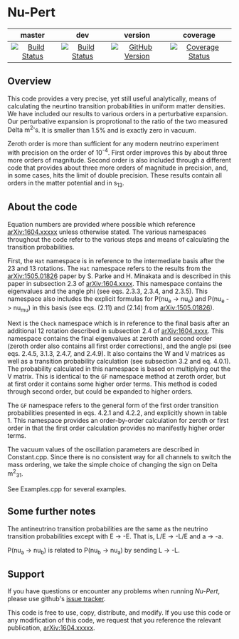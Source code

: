 Nu-Pert
=

| master | dev | version | coverage |
|:------:|:---:|:-------:|:--------:|
|[![Build Status](https://travis-ci.org/PeterDenton/Nu-Pert.svg?branch=master)](https://travis-ci.org/PeterDenton/Nu-Pert)|[![Build Status](https://travis-ci.org/PeterDenton/Nu-Pert.svg?branch=dev)](https://travis-ci.org/PeterDenton/Nu-Pert)|[![GitHub Version](https://badge.fury.io/gh/PeterDenton%2FNu-Pert.svg)](http://badge.fury.io/gh/PeterDenton%2FNu-Pert)|[![Coverage Status](https://coveralls.io/repos/github/PeterDenton/Nu-Pert/badge.svg?branch=master)](https://coveralls.io/github/PeterDenton/Nu-Pert?branch=master)|

## Overview
This code provides a very precise, yet still useful analytically, means of calculating the neurtino transition probabilities in uniform matter densities.
We have included our results to various orders in a perturbative expansion.
Our perturbative expansion is proprotional to the ratio of the two measured <nobr>Delta m<sup>2</sup>'s</nobr>.
It is smaller than 1.5% and is exactly zero in vacuum.

Zeroth order is more than sufficient for any modern neutrino experiment with precision on the order of 10<sup>-4</sup>.
First order improves this by about three more orders of magnitude.
Second order is also included through a different code that provides about three more orders of magnitude in precision, and, in some cases, hits the limit of double precision.
These results contain all orders in the matter potential and in s<sub>13</sub>.

## About the code
Equation numbers are provided where possible which reference [arXiv:1604.xxxxx](https://arxiv.org/abs/1604.xxxxx) unless otherwise stated.
The various namespaces throughout the code refer to the various steps and means of calculating the transition probabilities.

First, the `Hat` namespace is in reference to the intermediate basis after the 23 and 13 rotations.
The `Hat` namespace refers to the results from the [arXiv:1505.01826](https://arxiv.org/abs/1505.01826) paper by S. Parke and H. Minakata and is described in this paper in subsection 2.3 of [arXiv:1604.xxxx](https://arxiv.org/abs/1604.xxxxx).
This namespace contains the eigenvalues and the angle phi (see eqs. 2.3.3, 2.3.4, and 2.3.5).
This namespace also includes the explicit formulas for P(nu<sub>e</sub> -&gt; nu<sub>e</sub>) and P(nu<sub>e</sub> -&gt; nu<sub>mu</sub>) in this basis (see eqs. (2.11) and (2.14) from [arXiv:1505.01826](https://arxiv.org/abs/1505.01826)).

Next is the `Check` namespace which is in reference to the final basis after an additional 12 rotation described in subsection 2.4 of [arXiv:1604.xxxx](https://arxiv.org/abs/1604.xxxxx).
This namespace contains the final eigenvalues at zeroth and second order (zeroth order also contains all first order corrections), and the angle psi (see eqs. 2.4.5, 3.1.3, 2.4.7, and 2.4.9).
It also contains the W and V matrices as well as a transition probability calculation (see subsection 3.2 and eq. 4.0.1).
The probability calculated in this namespace is based on multiplying out the V matrix.
This is identical to the `GF` namespace method at zeroth order, but at first order it contains some higher order terms.
This method is coded through second order, but could be expanded to higher orders.

The `GF` namespace refers to the general form of the first order transition probabilities presented in eqs. 4.2.1 and 4.2.2, and explicitly shown in table 1.
This namespace provides an order-by-order calculation for zeroth or first order in that the first order calculation provides no manifestly higher order terms.

The vacuum values of the oscillation parameters are described in Constant.cpp.
Since there is no consistent way for all channels to switch the mass ordering, we take the simple choice of changing the sign on Delta m<sup>2</sup><sub>31</sub>.

See Examples.cpp for several examples.

## Some further notes
The antineutrino transition probabilities are the same as the neutrino transition probabilities except with E -&gt; -E.
That is, <nobr>L/E -&gt; -L/E</nobr> and a -&gt; -a.

P(nu<sub>a</sub> -&gt; nu<sub>b</sub>) is related to P(nu<sub>b</sub> -&gt; nu<sub>a</sub>) by sending L -&gt; -L.

## Support
If you have questions or encounter any problems when running *Nu-Pert*, please use github's [issue tracker](https://github.com/PeterDenton/Nu-Pert/issues).

This code is free to use, copy, distribute, and modify.
If you use this code or any modification of this code, we request that you reference the relevant publication, [arXiv:1604.xxxxx](https://arxiv.org/abs/1604.xxxxx).
